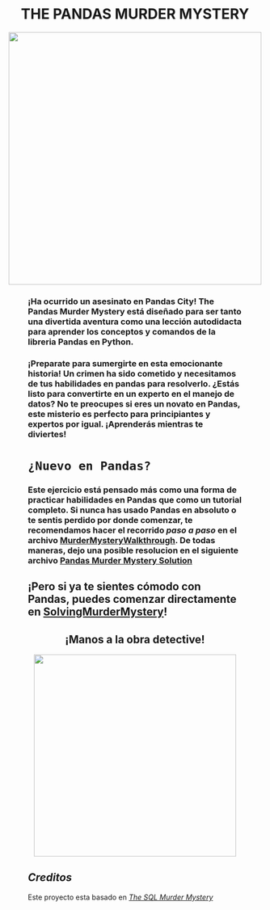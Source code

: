 # <h1 align=center> **THE PANDAS MURDER MYSTERY**  </h1>
<p align="center">
<img src="./_src/crime board.png"  height=500>
</p>
<figure src="./_src/crime board.png" Here is my figure caption!>

### ¡Ha ocurrido un asesinato en Pandas City! The Pandas Murder Mystery está diseñado para ser tanto una divertida aventura como una lección autodidacta para aprender los conceptos y comandos de la libreria Pandas en Python.

### ¡Preparate para sumergirte en esta emocionante historia! Un crimen ha sido cometido y necesitamos de tus habilidades en pandas para resolverlo. ¿Estás listo para convertirte en un experto en el manejo de datos? No te preocupes si eres un novato en Pandas, este misterio es perfecto para principiantes y expertos por igual. ¡Aprenderás mientras te diviertes!

# **`¿Nuevo en Pandas?`**
### Este ejercicio está pensado más como una forma de practicar habilidades en Pandas que como un tutorial completo. Si nunca has usado Pandas **en absoluto** o te sentis perdido por donde comenzar, te recomendamos hacer el recorrido _**paso a paso**_ en el archivo [MurderMysteryWalkthrough](). De todas maneras, dejo una posible resolucion en el siguiente archivo [Pandas Murder Mystery Solution](https://github.com/Gabrielnm7/Pandas-Murder-Mystery/blob/main/Pandas%20Murder%20Mystery%20Solution.ipynb) 


## ¡Pero si ya te sientes cómodo con Pandas, puedes comenzar directamente en [SolvingMurderMystery](https://github.com/Gabrielnm7/Pandas-Murder-Mystery/blob/main/SolvingMurderMystery.ipynb)!

<p align="center" > <h2 align="center"> ¡Manos a la obra detective! </h2>
<p align="center">
<img src = "./_src/Sherlock.png"  height=400>
</p>


## _Creditos_

Este proyecto esta basado en _[The SQL Murder Mystery](https://mystery.knightlab.com/)_
